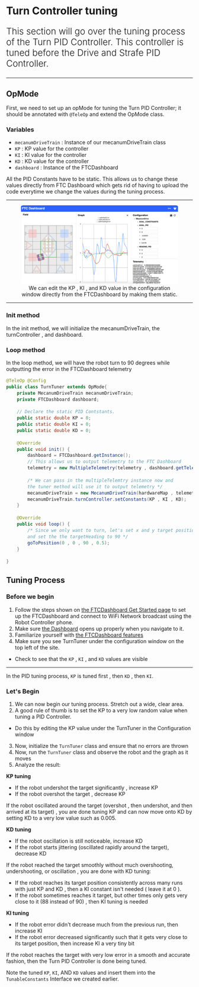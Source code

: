
# Turn Controller tuning

<p style = "font-weight : 300; font-size : 24px;">
This section will go over the tuning process of the Turn PID Controller. This controller is tuned before the Drive and Strafe PID Controller.
</p>

---


## OpMode

First, we need to set up an opMode for tuning the Turn PID Controller; it should be annotated with `@TeleOp` and extend the OpMode class.

### Variables
- `mecanumDriveTrain` : Instance of our mecanumDriveTrain class
- `KP` : KP value for the controller
- `KI` : KI value for the controller
- `KD` : KD value for the controller
- `dashboard` : Instance of the FTCDashboard

All the PID Constants have to be static. This allows us to change these values directly from FTC Dashboard which gets rid of having to upload the code everytime we change the values during the tuning process.

---

<figure align="center">
    <img src="Images/constants-change-directly.png" class="rounded-lg" alt="Constants change directly ftc dashboard" style="border-radius:1.5%;">
    <figcaption class="mt-2 text-sm text-center text-gray-600">We can edit the KP , KI , and KD value in the configuration window directly from the FTCDashboard by making them static.</figcaption>
</figure>

---

### Init method

In the init method, we will initialize the mecanumDriveTrain, the turnController , and dashboard.

### Loop method

In the loop method, we will have the robot turn to 90 degrees while outputting the error in the FTCDashboard telemetry


```java 
@TeleOp @Config
public class TurnTuner extends OpMode{
    private MecanumDriveTrain mecanumDriveTrain;
    private FTCDashboard dashboard;
    
    // Declare the static PID Contstants.
    public static double KP = 0;
    public static double KI = 0;
    public static double KD = 0;
    
    @Override
    public void init() {
        dashboard = FTCDashboard.getInstance();
        // This allows us to output telemetry to the FTC Dashboard
        telemetry = new MultipleTelemetry(telemetry , dashboard.getTelemetry());
        
        /* We can pass in the multipleTelemtry instance now and 
        the tuner method will use it to output telemetry */
        mecanumDriveTrain = new MecanumDriveTrain(hardwareMap , telemetry);
        mecanumDriveTrain.turnController.setConstants(KP , KI , KD);
    }
    
    @Override
    public void loop() {
        /* Since we only want to turn, let's set x and y target positions to 0 
        and set the the targetHeading to 90 */
        goToPosition(0 , 0 , 90 , 0.5);
    }
    
}    


```


## Tuning Process

### Before we begin

1. Follow the steps shown on [the FTCDashboard Get Started page](https://acmerobotics.github.io/ftc-dashboard/gettingstarted) to set up the FTCDashboard and connect to WiFi Network broadcast using the Robot Controller phone.
2. Make sure [the Dashboard](192.168.49.1:8080/dash) opens up properly when you navigate to it.
3. Familiarize yourself with [the FTCDashboard features](https://acmerobotics.github.io/ftc-dashboard/features)
4. Make sure you see TurnTuner under the configuration window on the top left of the site.
- Check to see that the `KP` , `KI` , and `KD` values are visible

--- 

In the PID tuning process, `KP` is tuned first , then `KD` , then `KI`.

### Let's Begin

1. We can now begin our tuning process. Stretch out a wide, clear area.
2. A good rule of thumb is to set the KP to a very low random value when tuning a PID Controller.
- Do this by editing the KP value under the TurnTuner in the Configuration window
3. Now, initialize the `TurnTuner` class and ensure that no errors are thrown
4. Now, run the `TurnTuner` class and observe the robot and the graph as it moves
5. Analyze the result:

<b>KP tuning</b>
- If the robot undershot the target significantly , increase KP
- If the robot overshot the target , decrease KP

If the robot oscillated around the target (overshot , then undershot, and then arrived at its target) , you are done tuning KP and can now move onto KD by setting KD to a very low value such as 0.005.

<b>KD tuning</b>
- If the robot oscillation is still noticeable, increase KD
- If the robot starts jittering (oscillated rapidly around the target), decrease KD

If the robot reached the target smoothly without much overshooting, undershooting, or oscillation , you are done with KD tuning:
- If the robot reaches its target position consistently across many runs with just KP and KD , then a KI constant isn't needed ( leave it at 0 ).
- If the robot sometimes reaches it target, but other times only gets very close to it (88 instead of 90) , then KI tuning is needed

<b>KI tuning</b>
- If the robot error didn't decrease much from the previous run, then increase KI
- If the robot error decreased significantly such that it gets very close to its target position, then increase KI a very tiny bit

If the robot reaches the target with very low error in a smooth and accurate fashion, then the Turn PID Controller is done being tuned.

Note the tuned `KP`, `KI`, AND `KD` values and insert them into the `TunableConstants` Interface we created earlier.
